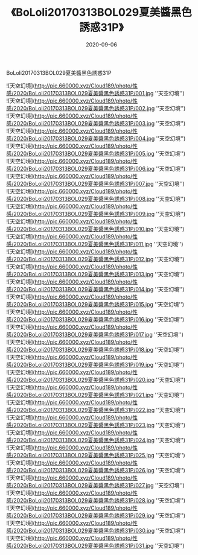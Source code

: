 ﻿---
layout: post
title:  《BoLoli20170313BOL029夏美醬黑色誘惑31P》
date:   2020-09-06
img: http://pic.660000.xyz/Cloud189/photo/性感/2020/BoLoli20170313BOL029夏美醬黑色誘惑31P/000.jpg
categories: [美女, 清纯, 唯美]
---

BoLoli20170313BOL029夏美醬黑色誘惑31P



![天空幻境](http://pic.660000.xyz/Cloud189/photo/性感/2020/BoLoli20170313BOL029夏美醬黑色誘惑31P/001.jpg ''天空幻境'') <br>
![天空幻境](http://pic.660000.xyz/Cloud189/photo/性感/2020/BoLoli20170313BOL029夏美醬黑色誘惑31P/002.jpg ''天空幻境'') <br>
![天空幻境](http://pic.660000.xyz/Cloud189/photo/性感/2020/BoLoli20170313BOL029夏美醬黑色誘惑31P/003.jpg ''天空幻境'') <br>
![天空幻境](http://pic.660000.xyz/Cloud189/photo/性感/2020/BoLoli20170313BOL029夏美醬黑色誘惑31P/004.jpg ''天空幻境'') <br>
![天空幻境](http://pic.660000.xyz/Cloud189/photo/性感/2020/BoLoli20170313BOL029夏美醬黑色誘惑31P/005.jpg ''天空幻境'') <br>
![天空幻境](http://pic.660000.xyz/Cloud189/photo/性感/2020/BoLoli20170313BOL029夏美醬黑色誘惑31P/006.jpg ''天空幻境'') <br>
![天空幻境](http://pic.660000.xyz/Cloud189/photo/性感/2020/BoLoli20170313BOL029夏美醬黑色誘惑31P/007.jpg ''天空幻境'') <br>
![天空幻境](http://pic.660000.xyz/Cloud189/photo/性感/2020/BoLoli20170313BOL029夏美醬黑色誘惑31P/008.jpg ''天空幻境'') <br>
![天空幻境](http://pic.660000.xyz/Cloud189/photo/性感/2020/BoLoli20170313BOL029夏美醬黑色誘惑31P/009.jpg ''天空幻境'') <br>
![天空幻境](http://pic.660000.xyz/Cloud189/photo/性感/2020/BoLoli20170313BOL029夏美醬黑色誘惑31P/010.jpg ''天空幻境'') <br>
![天空幻境](http://pic.660000.xyz/Cloud189/photo/性感/2020/BoLoli20170313BOL029夏美醬黑色誘惑31P/011.jpg ''天空幻境'') <br>
![天空幻境](http://pic.660000.xyz/Cloud189/photo/性感/2020/BoLoli20170313BOL029夏美醬黑色誘惑31P/012.jpg ''天空幻境'') <br>
![天空幻境](http://pic.660000.xyz/Cloud189/photo/性感/2020/BoLoli20170313BOL029夏美醬黑色誘惑31P/013.jpg ''天空幻境'') <br>
![天空幻境](http://pic.660000.xyz/Cloud189/photo/性感/2020/BoLoli20170313BOL029夏美醬黑色誘惑31P/014.jpg ''天空幻境'') <br>
![天空幻境](http://pic.660000.xyz/Cloud189/photo/性感/2020/BoLoli20170313BOL029夏美醬黑色誘惑31P/015.jpg ''天空幻境'') <br>
![天空幻境](http://pic.660000.xyz/Cloud189/photo/性感/2020/BoLoli20170313BOL029夏美醬黑色誘惑31P/016.jpg ''天空幻境'') <br>
![天空幻境](http://pic.660000.xyz/Cloud189/photo/性感/2020/BoLoli20170313BOL029夏美醬黑色誘惑31P/017.jpg ''天空幻境'') <br>
![天空幻境](http://pic.660000.xyz/Cloud189/photo/性感/2020/BoLoli20170313BOL029夏美醬黑色誘惑31P/018.jpg ''天空幻境'') <br>
![天空幻境](http://pic.660000.xyz/Cloud189/photo/性感/2020/BoLoli20170313BOL029夏美醬黑色誘惑31P/019.jpg ''天空幻境'') <br>
![天空幻境](http://pic.660000.xyz/Cloud189/photo/性感/2020/BoLoli20170313BOL029夏美醬黑色誘惑31P/020.jpg ''天空幻境'') <br>
![天空幻境](http://pic.660000.xyz/Cloud189/photo/性感/2020/BoLoli20170313BOL029夏美醬黑色誘惑31P/021.jpg ''天空幻境'') <br>
![天空幻境](http://pic.660000.xyz/Cloud189/photo/性感/2020/BoLoli20170313BOL029夏美醬黑色誘惑31P/022.jpg ''天空幻境'') <br>
![天空幻境](http://pic.660000.xyz/Cloud189/photo/性感/2020/BoLoli20170313BOL029夏美醬黑色誘惑31P/023.jpg ''天空幻境'') <br>
![天空幻境](http://pic.660000.xyz/Cloud189/photo/性感/2020/BoLoli20170313BOL029夏美醬黑色誘惑31P/024.jpg ''天空幻境'') <br>
![天空幻境](http://pic.660000.xyz/Cloud189/photo/性感/2020/BoLoli20170313BOL029夏美醬黑色誘惑31P/025.jpg ''天空幻境'') <br>
![天空幻境](http://pic.660000.xyz/Cloud189/photo/性感/2020/BoLoli20170313BOL029夏美醬黑色誘惑31P/026.jpg ''天空幻境'') <br>
![天空幻境](http://pic.660000.xyz/Cloud189/photo/性感/2020/BoLoli20170313BOL029夏美醬黑色誘惑31P/027.jpg ''天空幻境'') <br>
![天空幻境](http://pic.660000.xyz/Cloud189/photo/性感/2020/BoLoli20170313BOL029夏美醬黑色誘惑31P/028.jpg ''天空幻境'') <br>
![天空幻境](http://pic.660000.xyz/Cloud189/photo/性感/2020/BoLoli20170313BOL029夏美醬黑色誘惑31P/029.jpg ''天空幻境'') <br>
![天空幻境](http://pic.660000.xyz/Cloud189/photo/性感/2020/BoLoli20170313BOL029夏美醬黑色誘惑31P/030.jpg ''天空幻境'') <br>
![天空幻境](http://pic.660000.xyz/Cloud189/photo/性感/2020/BoLoli20170313BOL029夏美醬黑色誘惑31P/031.jpg ''天空幻境'') <br>